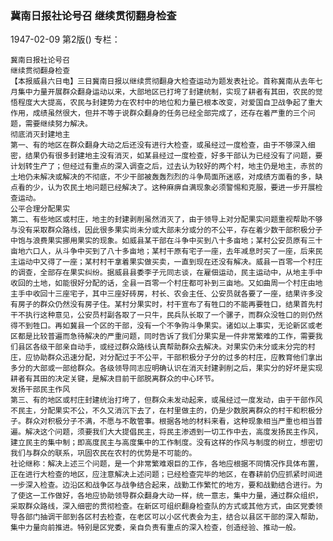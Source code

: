 ### 冀南日报社论号召  继续贯彻翻身检查

1947-02-09
第2版()
专栏：

    冀南日报社论号召
    继续贯彻翻身检查
    【本报威县六日电】三日冀南日报以继续贯彻翻身大检查运动为题发表社论。首称冀南从去年七月集中力量开展群众翻身运动以来，大部地区已打垮了封建统制，实现了耕者有其田，农民的觉悟程度大大提高，农民与封建势力在农村中的地位和力量已根本改变，对爱国自卫战争起了重大作用，成绩虽然很大，但并不等于说群众翻身的任务已经全部完成了，还存在着严重的三个问题，需要继续努力解决。
    彻底消灭封建地主
    第一、有的地区在群众翻身大动之后还没有进行大检查，或虽经过一度检查，由于不够深入细密，结果仍有很多封建地主没有消灭，如某县经过一度检查，好多干部认为已经没有了问题，要计划转生产了；但经过有重点的深入调查之后，过去认为较好的两个村，地主仍是地主，赤贫的土地仍未解决或解决的不彻底，不少干部被轰轰烈烈的斗争局面所迷惑，对成绩方面看的多，缺点看的少，认为农民土地问题已经解决了。这种麻痹自满现象必须警惕和克服，要进一步开展检查运动。
    公平合理分配果实
    第二、有些地区或村庄，地主的封建剥削虽然消灭了，由于领导上对分配果实问题重视帮助不够与没有采取群众路线，因此很多果实尚未分或大部未分或分的不公平，存在着少数干部积极分子中饱与浪费果实挪用果实的现象。如威县某干部在斗争中买到八十多亩地；某村公安员原有三十亩地六口人，从斗争中买到了八十多亩地；某村干原有宅子一座，去年减息时买了一座，后来民主运动中又得了一座；某村村干拿着果实做买卖，一直到现在还没有解决。威县一百零一个村庄的调查，全部存在果实纠纷。据威县县委李子元同志谈，在雇佃运动，民主运动中，从地主手中收回的土地，如能很好分配的话，全县一百零一个村庄都可补到三亩地。又如曲周一个村庄由地主手中收回十三座宅子，其中三座好砖房，村长、农会主任、公安员就各要了一座，结果许多没有房子的群众仍然没有房子住。某村分果实时，村干宣布了有牲口的不能再要牲口，结果首先村干不执行这种意见，公安员村副各取了一只牛，民兵队长取了一个骡子，而群众没牲口的则仍然得不到牲口。再如冀县一个区的干部，没有一个不争购斗争果实。诸如以上事实，无论新区或老区都是比较普遍而急待解决的严重问题，同时告诉了我们分果实是一件非常繁难的工作，需要我们县区各级干部亲自动手，或经过群众路线认真帮助群众去解决。对果实仍未分或未分完的村庄，应协助群众迅速分配，对分配过于不公平，干部积极分子分的过多的村庄，应教育他们拿出多分的大部或一部给群众。各级领导同志应明确认识在消灭封建剥削之后，果实分的好坏是实现耕者有其田的决定关键，是解决目前干部脱离群众的中心环节。
    发扬干部民主作风
    第三、有的地区或村庄封建统治打垮了，但群众未发动起来，或虽经过一度发动，由于干部作风不民主，分配果实不公，不久又消沉下去了，在村里做主的，仍是少数脱离群众的村干和积极分子。群众对积极分子不满，不愿与不敢管事。根据各地的材料来看，这种现象相当严重也相当普遍。解决这个问题，须要我们大大提倡民主，将民主渗透到一切工作中去，高度发扬民主作风，建立民主的集中制；即高度民主与高度集中的工作制度。没有这样的作风与制度的树立，想密切我们与群众的联系，巩固农民在农村的优势是不可能的。
    社论继称：解决上述三个问题，是一个非常繁难艰巨的工作，各地应根据不同情况作具体布置，正在进行大检查的地区，应注意解决上述问题；已经检查完毕的地区，在春耕前仍应抓紧时间进一步深入检查。边沿区和战争区与战争结合起来，战勤工作繁忙的地方，要和战勤结合进行。为了使这一工作做好，各地应协助领导群众翻身大动一样，统一意志，集中力量，通过群众组织，采取群众路线，深入细密的贯彻检查。在新区可组织翻身检查队的方式或其他方式，由区党委领导各部门抽调干部到各区村去检查，在老区可以小区代表会为主，结合以县区干部的深入帮助，集中力量向前推进。特别是区党委，亲自负责有重点的深入检查，创造经验、推动一般。

